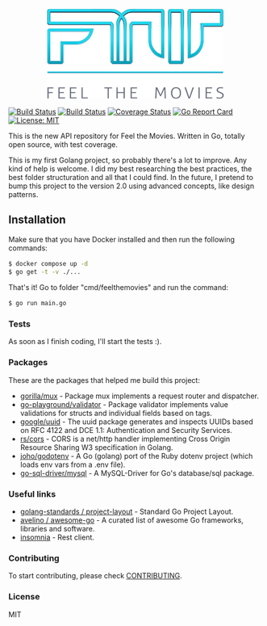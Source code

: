 <p align="center"><img src="./assets/img/logo.png" width="350"></p>

[![Build Status](https://travis-ci.org/cyruzin/feelthemovies.svg?branch=master)](https://travis-ci.org/cyruzin/feelthemovies) [![Build Status](https://dev.azure.com/cyrofarias/feelthemovies/_apis/build/status/cyruzin.feelthemovies?branchName=master)](https://dev.azure.com/cyrofarias/feelthemovies/_build/latest?definitionId=1?branchName=master) [![Coverage Status](https://coveralls.io/repos/github/cyruzin/feelthemovies/badge.svg?branch=master)](https://coveralls.io/github/cyruzin/feelthemovies?branch=master) [![Go Report Card](https://goreportcard.com/badge/github.com/cyruzin/feelthemovies)](https://goreportcard.com/report/github.com/cyruzin/feelthemovies) [![License: MIT](https://img.shields.io/badge/License-MIT-yellow.svg)](https://opensource.org/licenses/MIT)

This is the new API repository for Feel the Movies. Written in Go, totally open source, with test coverage.

This is my first Golang project, so probably there's a lot to improve. Any kind of help is welcome. I did my best researching the best practices, the best folder structuration and all that I could find. In the future, I pretend to bump this project to the version 2.0 using advanced concepts, like design patterns.

## Installation

Make sure that you have Docker installed and then run the following commands:

```sh
$ docker compose up -d
$ go get -t -v ./... 
```

That's it! Go to folder "cmd/feelthemovies" and run the command:

```sh
$ go run main.go
```

### Tests 

As soon as I finish coding, I'll start the tests :).

### Packages

These are the packages that helped me build this project:

* [gorilla/mux](https://github.com/gorilla/mux) - Package mux implements a request router and dispatcher.
* [go-playground/validator](https://github.com/go-playground/validator) - 
Package validator implements value validations for structs and individual fields based on tags.
* [google/uuid](https://github.com/google/uuid) - 
The uuid package generates and inspects UUIDs based on RFC 4122 and DCE 1.1: Authentication and Security Services.
* [rs/cors](https://github.com/rs/cors) - 
CORS is a net/http handler implementing Cross Origin Resource Sharing W3 specification in Golang.
* [joho/godotenv](https://github.com/joho/godotenv) - A Go (golang) port of the Ruby dotenv project (which loads env vars from a .env file).
* [go-sql-driver/mysql](https://github.com/go-sql-driver/mysql) - A MySQL-Driver for Go's database/sql package.

### Useful links

* [golang-standards / project-layout](https://github.com/golang-standards/project-layout) - Standard Go Project Layout.
* [avelino / awesome-go](https://github.com/avelino/awesome-go) - 
A curated list of awesome Go frameworks, libraries and software.
* [insomnia](https://insomnia.rest/download/) - Rest client.

### Contributing

To start contributing, please check [CONTRIBUTING](https://github.com/cyruzin/feelthemovies/blob/master/CONTRIBUTING.md).

### License

MIT